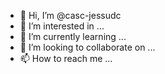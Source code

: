 - 👋 Hi, I’m @casc-jessudc
- 👀 I’m interested in ...
- 🌱 I’m currently learning ...
- 💞️ I’m looking to collaborate on ...
- 📫 How to reach me ...

<!---
casc-jessudc/casc-jessudc is a ✨ special ✨ repository because its `README.md` (this file) appears on your GitHub profile.
You can click the Preview link to take a look at your changes.
--->
